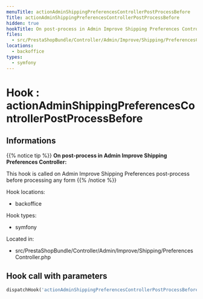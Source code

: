 ```yaml
---
menuTitle: actionAdminShippingPreferencesControllerPostProcessBefore
Title: actionAdminShippingPreferencesControllerPostProcessBefore
hidden: true
hookTitle: On post-process in Admin Improve Shipping Preferences Controller
files:
  - src/PrestaShopBundle/Controller/Admin/Improve/Shipping/PreferencesController.php
locations:
  - backoffice
types:
  - symfony
---
```


# Hook : actionAdminShippingPreferencesControllerPostProcessBefore

## Informations

{{% notice tip %}}
**On post-process in Admin Improve Shipping Preferences Controller:** 

This hook is called on Admin Improve Shipping Preferences post-process before processing any form
{{% /notice %}}

Hook locations: 
  - backoffice

Hook types: 
  - symfony

Located in: 
  - src/PrestaShopBundle/Controller/Admin/Improve/Shipping/PreferencesController.php

## Hook call with parameters

```php
dispatchHook('actionAdminShippingPreferencesControllerPostProcessBefore', ['controller' => $this]);
```